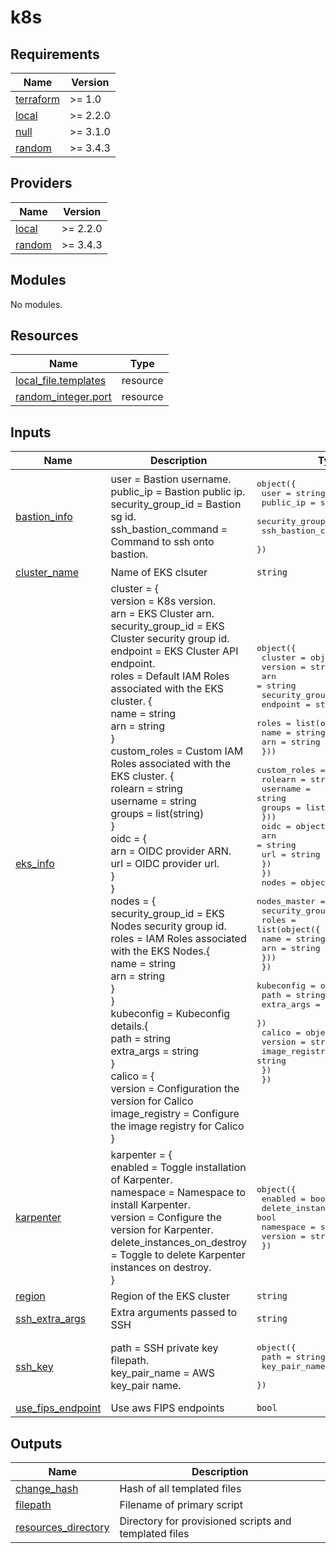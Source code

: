 # k8s

<!-- BEGIN_TF_DOCS -->
## Requirements

| Name | Version |
|------|---------|
| <a name="requirement_terraform"></a> [terraform](#requirement\_terraform) | >= 1.0 |
| <a name="requirement_local"></a> [local](#requirement\_local) | >= 2.2.0 |
| <a name="requirement_null"></a> [null](#requirement\_null) | >= 3.1.0 |
| <a name="requirement_random"></a> [random](#requirement\_random) | >= 3.4.3 |

## Providers

| Name | Version |
|------|---------|
| <a name="provider_local"></a> [local](#provider\_local) | >= 2.2.0 |
| <a name="provider_random"></a> [random](#provider\_random) | >= 3.4.3 |

## Modules

No modules.

## Resources

| Name | Type |
|------|------|
| [local_file.templates](https://registry.terraform.io/providers/hashicorp/local/latest/docs/resources/file) | resource |
| [random_integer.port](https://registry.terraform.io/providers/hashicorp/random/latest/docs/resources/integer) | resource |

## Inputs

| Name | Description | Type | Default | Required |
|------|-------------|------|---------|:--------:|
| <a name="input_bastion_info"></a> [bastion\_info](#input\_bastion\_info) | user                = Bastion username.<br/>    public\_ip           = Bastion public ip.<br/>    security\_group\_id   = Bastion sg id.<br/>    ssh\_bastion\_command = Command to ssh onto bastion. | <pre>object({<br/>    user                = string<br/>    public_ip           = string<br/>    security_group_id   = string<br/>    ssh_bastion_command = string<br/>  })</pre> | n/a | yes |
| <a name="input_cluster_name"></a> [cluster\_name](#input\_cluster\_name) | Name of EKS clsuter | `string` | `""` | no |
| <a name="input_eks_info"></a> [eks\_info](#input\_eks\_info) | cluster = {<br/>      version           = K8s version.<br/>      arn               = EKS Cluster arn.<br/>      security\_group\_id = EKS Cluster security group id.<br/>      endpoint          = EKS Cluster API endpoint.<br/>      roles             = Default IAM Roles associated with the EKS cluster. {<br/>        name = string<br/>        arn = string<br/>      }<br/>      custom\_roles      = Custom IAM Roles associated with the EKS cluster. {<br/>        rolearn  = string<br/>        username = string<br/>        groups   = list(string)<br/>      }<br/>      oidc = {<br/>        arn = OIDC provider ARN.<br/>        url = OIDC provider url.<br/>      }<br/>    }<br/>    nodes = {<br/>      security\_group\_id = EKS Nodes security group id.<br/>      roles = IAM Roles associated with the EKS Nodes.{<br/>        name = string<br/>        arn  = string<br/>      }<br/>    }<br/>    kubeconfig = Kubeconfig details.{<br/>      path       = string<br/>      extra\_args = string<br/>    }<br/>    calico = {<br/>      version = Configuration the version for Calico<br/>      image\_registry = Configure the image registry for Calico<br/>    } | <pre>object({<br/>    cluster = object({<br/>      version           = string<br/>      arn               = string<br/>      security_group_id = string<br/>      endpoint          = string<br/>      roles = list(object({<br/>        name = string<br/>        arn  = string<br/>      }))<br/>      custom_roles = list(object({<br/>        rolearn  = string<br/>        username = string<br/>        groups   = list(string)<br/>      }))<br/>      oidc = object({<br/>        arn = string<br/>        url = string<br/>      })<br/>    })<br/>    nodes = object({<br/>      nodes_master      = bool<br/>      security_group_id = string<br/>      roles = list(object({<br/>        name = string<br/>        arn  = string<br/>      }))<br/>    })<br/>    kubeconfig = object({<br/>      path       = string<br/>      extra_args = string<br/>    })<br/>    calico = object({<br/>      version        = string<br/>      image_registry = string<br/>    })<br/>  })</pre> | n/a | yes |
| <a name="input_karpenter"></a> [karpenter](#input\_karpenter) | karpenter = {<br/>      enabled = Toggle installation of Karpenter.<br/>      namespace = Namespace to install Karpenter.<br/>      version = Configure the version for Karpenter.<br/>      delete\_instances\_on\_destroy = Toggle to delete Karpenter instances on destroy.<br/>    } | <pre>object({<br/>    enabled                     = bool<br/>    delete_instances_on_destroy = bool<br/>    namespace                   = string<br/>    version                     = string<br/>  })</pre> | n/a | yes |
| <a name="input_region"></a> [region](#input\_region) | Region of the EKS cluster | `string` | n/a | yes |
| <a name="input_ssh_extra_args"></a> [ssh\_extra\_args](#input\_ssh\_extra\_args) | Extra arguments passed to SSH | `string` | n/a | yes |
| <a name="input_ssh_key"></a> [ssh\_key](#input\_ssh\_key) | path          = SSH private key filepath.<br/>    key\_pair\_name = AWS key\_pair name. | <pre>object({<br/>    path          = string<br/>    key_pair_name = string<br/>  })</pre> | n/a | yes |
| <a name="input_use_fips_endpoint"></a> [use\_fips\_endpoint](#input\_use\_fips\_endpoint) | Use aws FIPS endpoints | `bool` | `false` | no |

## Outputs

| Name | Description |
|------|-------------|
| <a name="output_change_hash"></a> [change\_hash](#output\_change\_hash) | Hash of all templated files |
| <a name="output_filepath"></a> [filepath](#output\_filepath) | Filename of primary script |
| <a name="output_resources_directory"></a> [resources\_directory](#output\_resources\_directory) | Directory for provisioned scripts and templated files |
<!-- END_TF_DOCS -->
